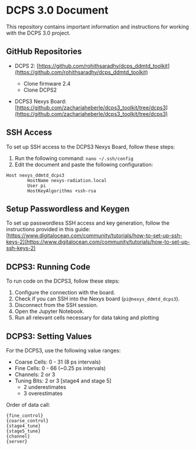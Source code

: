 # DCPS 3.0 Document

This repository contains important information and instructions for working with the DCPS 3.0 project.

## GitHub Repositories

- DCPS 2: [https://github.com/rohithsaradhy/dcps_ddmtd_toolkit](https://github.com/rohithsaradhy/dcps_ddmtd_toolkit)
  - Clone firmware 2.4
  - Clone DCPS2

- DCPS3 Nexys Board: [https://github.com/zachariaheberle/dcps3_toolkit/tree/dcps3](https://github.com/zachariaheberle/dcps3_toolkit/tree/dcps3)

## SSH Access

To set up SSH access to the DCPS3 Nexys Board, follow these steps:

1. Run the following command: `nano ~/.ssh/config`
2. Edit the document and paste the following configuration:

```plaintext
Host nexys_ddmtd_dcps3
     	HostName nexys-radiation.local
     	User pi
     	HostKeyAlgorithms +ssh-rsa
```

## Setup Passwordless and Keygen

To set up passwordless SSH access and key generation, follow the instructions provided in this guide: [https://www.digitalocean.com/community/tutorials/how-to-set-up-ssh-keys-2](https://www.digitalocean.com/community/tutorials/how-to-set-up-ssh-keys-2)

## DCPS3: Running Code

To run code on the DCPS3, follow these steps:

1. Configure the connection with the board.
2. Check if you can SSH into the Nexys board (`pi@nexys_ddmtd_dcps3`).
3. Disconnect from the SSH session.
4. Open the Jupyter Notebook.
5. Run all relevant cells necessary for data taking and plotting

## DCPS3: Setting Values

For the DCPS3, use the following value ranges:

- Coarse Cells: 0 - 31 (8 ps intervals)
- Fine Cells: 0 - 66 (~0.25 ps intervals)
- Channels: 2 or 3
- Tuning Bits: 2 or 3 [stage4 and stage 5]
  - 2 underestimates
  - 3 overestimates

Order of data call:

```plaintext
{fine_control}
{coarse_control}
{stage4_tune}
{stage5_tune}
{channel}
{server}
```
